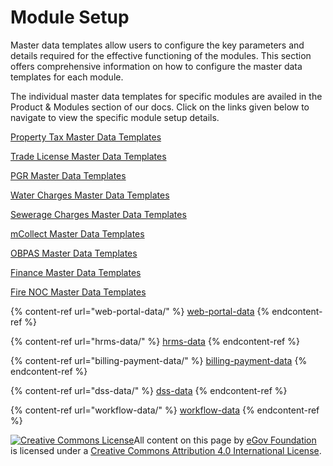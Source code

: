 # Module Setup

Master data templates allow users to configure the key parameters and details required for the effective functioning of the modules. This section offers comprehensive information on how to configure the master data templates for each module.

The individual master data templates for specific modules are availed in the Product & Modules section of our docs. Click on the links given below to navigate to view the specific module setup details.

[Property Tax Master Data Templates](../../../../product/modules/property-tax/pt-master-data-templates/)

[Trade License Master Data Templates](../../../../product/modules/trade-license-tl/tl-master-data-templates/)

[PGR Master Data Templates](../../../../product/modules/public-grievances-and-redressal/pgr-master-data-templates/)

[Water Charges Master Data Templates](../../../../product/modules/water-and-sewerage/water-charges-master-data-templates/)

[Sewerage Charges Master Data Templates](../../../../product/modules/water-and-sewerage/sewerage-charges-master-data-templates/)

[mCollect Master Data Templates](../../../../product/modules/mcollect-mcs/mcollect-master-data-templates/)

[OBPAS Master Data Templates](../../../../product/modules/online-building-plan-approval-system-obpas/obpas-master-data-templates/)

[Finance Master Data Templates](../../../../product/modules/finance/finance-master-data-templates/)

[Fire NOC Master Data Templates](../../../../product/modules/fire-noc/fire-noc-master-data-templates/)

{% content-ref url="web-portal-data/" %}
[web-portal-data](web-portal-data/)
{% endcontent-ref %}

{% content-ref url="hrms-data/" %}
[hrms-data](hrms-data/)
{% endcontent-ref %}

{% content-ref url="billing-payment-data/" %}
[billing-payment-data](billing-payment-data/)
{% endcontent-ref %}

{% content-ref url="dss-data/" %}
[dss-data](dss-data/)
{% endcontent-ref %}

{% content-ref url="workflow-data/" %}
[workflow-data](workflow-data/)
{% endcontent-ref %}

[![Creative Commons License](https://i.creativecommons.org/l/by/4.0/80x15.png)​](http://creativecommons.org/licenses/by/4.0/)All content on this page by [eGov Foundation](https://egov.org.in/) is licensed under a [Creative Commons Attribution 4.0 International License](http://creativecommons.org/licenses/by/4.0/).
